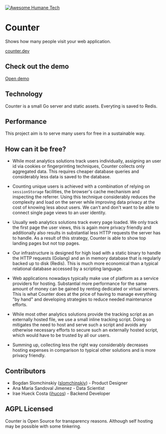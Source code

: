 [![Awesome Humane Tech](https://raw.githubusercontent.com/humanetech-community/awesome-humane-tech/main/humane-tech-badge.svg?sanitize=true)](https://github.com/humanetech-community/awesome-humane-tech)


# Counter

Shows how many people visit your web application.

[counter.dev](https://counter.dev)

## Check out the demo

[Open demo](https://counter.dev/app#demo)

## Technology

Counter is a small Go server and static assets. Everyting is saved to Redis.

## Performance

This project aim is to serve many users for free in a sustainable way.

## How can it be free?

- While most analytics solutions track users individually, assigning an user id via cookies or fingerprinting techniques, Counter collects only aggregated data. This requires cheaper database queries and considerably less data is saved to the database.

- Counting unique users is achieved with a combination of relying on `sessionStorage` facilities, the browser's cache mechanism and inspecting the referrer. Using this technique considerably reduces the complexity and load on the server while improving data privacy at the cost of knowing less about users. We can't and don't want to be able to connect single page views to an user identity.

- Usually web analytics solutions track every page loaded. We only track the first page the user views, this is again more privacy friendly and additionally also results in substantial less HTTP requests the server has to handle. As a result of this strategy, Counter is able to show top landing pages but not top pages.

- Our infrastructure is designed for high load with a static binary to handle the HTTP requests (Golang) and an in memory database that is regularly backed up to disk (Redis). This is much more economical than a typical relational database accessed by a scripting language.

- Web applications nowadays typically make use of platform as a service providers for hosting. Substantial more performance for the same amount of money can be gained by renting dedicated or virtual servers. This is what Counter does at the price of having to manage everything "by hand" and developing strategies to reduce needed maintenance efforts.

- While most other analytics solutions provide the tracking script as an externally hosted file, we use a small inline tracking script. Doing so mitigates the need to host and serve such a script and avoids any otherwise necessary efforts to secure such an externally hosted script, which would have to be trusted by all our users.

- Summing up, collecting less the right way considerably decreases hosting expenses in comparison to typical other solutions and is more privacy friendly.

## Contributors

- Bogdan Slomchinskiy ([slomchinskiy](https://dribbble.com/slomchinskiy)) - Product Designer
- Ana Maria Sandoval Jimenez - Data Scientist
- Irae Hueck Costa ([ihucos](https://github.com/ihucos/)) - Backend Developer

## AGPL Licensed

Counter is Open Source for transparency reasons. Although self
hosting may be possible with some tinkering.
